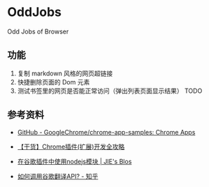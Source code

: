 # OddJobs

Odd Jobs of Browser

## 功能

1. 复制 markdown 风格的网页超链接
2. 快捷删除页面的 Dom 元素
3. 测试书签里的网页是否能正常访问（弹出列表页面显示结果） TODO

## 参考资料

- [GitHub - GoogleChrome/chrome-app-samples: Chrome Apps](https://github.com/GoogleChrome/chrome-app-samples)

- [【干货】Chrome插件(扩展)开发全攻略](http://blog.haoji.me/chrome-plugin-develop.html)

- [在谷歌插件中使用nodejs模块 | JIE's Blos](http://stableship.github.io/2015/10/07/%E5%9C%A8%E8%B0%B7%E6%AD%8C%E6%8F%92%E4%BB%B6%E4%B8%AD%E4%BD%BF%E7%94%A8nodejs%E6%A8%A1%E5%9D%97/)

- [如何调用谷歌翻译API? - 知乎](https://www.zhihu.com/question/47239748)